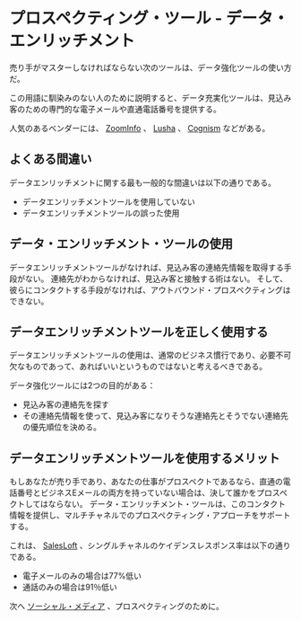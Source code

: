# プロスペクティング・ツール - データ・エンリッチメント

売り手がマスターしなければならない次のツールは、データ強化ツールの使い方だ。

この用語に馴染みのない人のために説明すると、データ充実化ツールは、見込み客のための専門的な電子メールや直通電話番号を提供する。

人気のあるベンダーには、 [ZoomInfo](https://www.zoominfo.com) 、 [Lusha](https://www.lusha.com) 、 [Cognism](https://www.cognism.com) などがある。

## よくある間違い

データエンリッチメントに関する最も一般的な間違いは以下の通りである。

* データエンリッチメントツールを使用していない
* データエンリッチメントツールの誤った使用

## データ・エンリッチメント・ツールの使用

データエンリッチメントツールがなければ、見込み客の連絡先情報を取得する手段がない。 連絡先がわからなければ、見込み客と接触する術はない。 そして、彼らにコンタクトする手段がなければ、アウトバウンド・プロスペクティングはできない。

## データエンリッチメントツールを正しく使用する

データエンリッチメントツールの使用は、通常のビジネス慣行であり、必要不可欠なものであって、あればいいというものではないと考えるべきである。

データ強化ツールには2つの目的がある：

* 見込み客の連絡先を探す
* その連絡先情報を使って、見込み客になりそうな連絡先とそうでない連絡先の優先順位を決める。

## データエンリッチメントツールを使用するメリット

もしあなたが売り手であり、あなたの仕事がプロスペクトであるなら、直通の電話番号とビジネスEメールの両方を持っていない場合は、決して誰かをプロスペクトしてはならない。  データ・エンリッチメント・ツールは、このコンタクト情報を提供し、マルチチャネルでのプロスペクティング・アプローチをサポートする。

これは、 [SalesLoft](https://pages.salesloft.com/rs/432-WAJ-793/images/33%20Tips%20for%20Optimizing%20B2B%20Sales%20Emails%20eBook.pdf?mkt_tok=NDMyLVdBSi03OTMAAAF9m1SHnRS1iDQqLvHu0D3bFwd2pc2WCy-UKAdmmWQOGz-6DViCCgC4OQKpG9r6aChNmAJ2IqiLavPIjflUUTytHTF-WqfNZgIe71uWadA&ref=blog.lavender.ai) 、シングルチャネルのケイデンスレスポンス率は以下の通りである。

* 電子メールのみの場合は77%低い
* 通話のみの場合は91％低い

次へ [ソーシャル・メディア](./social-media.md) 、プロスペクティングのために。
